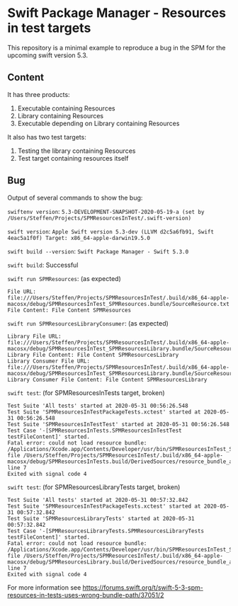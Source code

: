 # Swift Package Manager - Resources in test targets

This repository is a minimal example to reproduce a bug in the SPM for the upcoming swift version 5.3.

## Content

It has three products:
1) Executable containing Resources
2) Library containing Resources
3) Executable depending on Library containing Resources

It also has two test targets:

1) Testing the library containing Resources
2) Test target containing resources itself

## Bug

Output of several commands to show the bug:

`swiftenv version`: `5.3-DEVELOPMENT-SNAPSHOT-2020-05-19-a (set by /Users/Steffen/Projects/SPMResourcesInTest/.swift-version)`

`swift version`: `Apple Swift version 5.3-dev (LLVM d2c5a6fb91, Swift 4eac5a1f0f) Target: x86_64-apple-darwin19.5.0`

`swift build --version`: `Swift Package Manager - Swift 5.3.0`

`swift build`: Successful

`swift run SPMResources`: (as expected)
```
File URL: file:///Users/Steffen/Projects/SPMResourcesInTest/.build/x86_64-apple-macosx/debug/SPMResourcesInTest_SPMResources.bundle/SourceResource.txt
File Content: File Content SPMResources
```

`swift run SPMResourcesLibraryConsumer`: (as expected)
```
Library File URL: file:///Users/Steffen/Projects/SPMResourcesInTest/.build/x86_64-apple-macosx/debug/SPMResourcesInTest_SPMResourcesLibrary.bundle/SourceResource.txt
Library File Content: File Content SPMResourcesLibrary
Library Consumer File URL: file:///Users/Steffen/Projects/SPMResourcesInTest/.build/x86_64-apple-macosx/debug/SPMResourcesInTest_SPMResourcesLibrary.bundle/SourceResource.txt
Library Consumer File Content: File Content SPMResourcesLibrary
```

`swift test`: (for SPMResourcesInTests target, broken)
```
Test Suite 'All tests' started at 2020-05-31 00:56:26.548
Test Suite 'SPMResourcesInTestPackageTests.xctest' started at 2020-05-31 00:56:26.548
Test Suite 'SPMResourcesInTestTest' started at 2020-05-31 00:56:26.548
Test Case '-[SPMResourcesInTests.SPMResourcesInTestTest testFileContent]' started.
Fatal error: could not load resource bundle: /Applications/Xcode.app/Contents/Developer/usr/bin/SPMResourcesInTest_SPMResourcesInTests.bundle: file /Users/Steffen/Projects/SPMResourcesInTest/.build/x86_64-apple-macosx/debug/SPMResourcesInTests.build/DerivedSources/resource_bundle_accessor.swift, line 7
Exited with signal code 4
```

`swift test`: (for SPMResourcesLibraryTests target, broken)
```
Test Suite 'All tests' started at 2020-05-31 00:57:32.842
Test Suite 'SPMResourcesInTestPackageTests.xctest' started at 2020-05-31 00:57:32.842
Test Suite 'SPMResourcesLibraryTests' started at 2020-05-31 00:57:32.842
Test Case '-[SPMResourcesLibraryTests.SPMResourcesLibraryTests testFileContent]' started.
Fatal error: could not load resource bundle: /Applications/Xcode.app/Contents/Developer/usr/bin/SPMResourcesInTest_SPMResourcesLibrary.bundle: file /Users/Steffen/Projects/SPMResourcesInTest/.build/x86_64-apple-macosx/debug/SPMResourcesLibrary.build/DerivedSources/resource_bundle_accessor.swift, line 7
Exited with signal code 4
```

For more information see https://forums.swift.org/t/swift-5-3-spm-resources-in-tests-uses-wrong-bundle-path/37051/2

